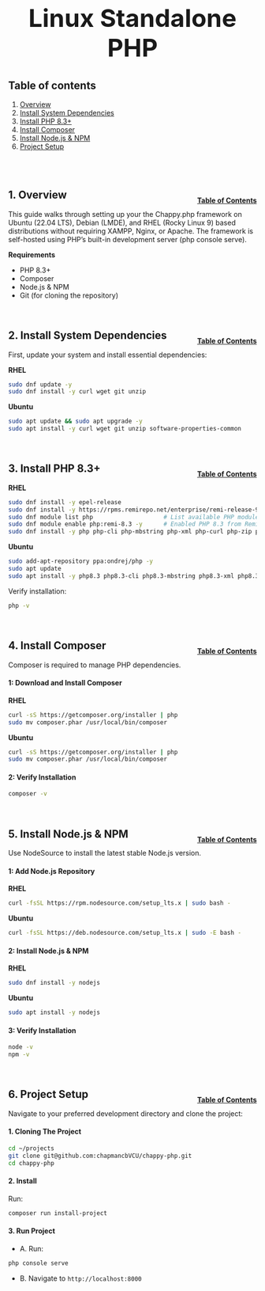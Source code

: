 <h1 style="font-size: 50px; text-align: center;">Linux Standalone PHP</h1>

## Table of contents
1. [Overview](#overview)
2. [Install System Dependencies](#dependencies)
3. [Install PHP 8.3+](#php)
4. [Install Composer](#composer)
5. [Install Node.js &  NPM](#nodejs)
6. [Project Setup](#project-setup)
<br>
<br>

## 1. Overview <a id="overview"></a><span style="float: right; font-size: 14px; padding-top: 15px;">[Table of Contents](#table-of-contents)</span>
This guide walks through setting up your the Chappy.php framework on Ubuntu (22.04 LTS), Debian (LMDE), and RHEL (Rocky Linux 9) based distributions without requiring XAMPP, Nginx, or Apache. The framework is self-hosted using PHP’s built-in development server (php console serve).

**Requirements**
- PHP 8.3+
- Composer
- Node.js & NPM
- Git (for cloning the repository)
<br>

## 2. Install System Dependencies <a id="dependencies"></a><span style="float: right; font-size: 14px; padding-top: 15px;">[Table of Contents](#table-of-contents)</span>
First, update your system and install essential dependencies:

**RHEL**
```sh
sudo dnf update -y
sudo dnf install -y curl wget git unzip
```

**Ubuntu**
```sh
sudo apt update && sudo apt upgrade -y
sudo apt install -y curl wget git unzip software-properties-common
```
<br>

## 3. Install PHP 8.3+ <a id="php"></a><span style="float: right; font-size: 14px; padding-top: 15px;">[Table of Contents](#table-of-contents)</span>
**RHEL**
```sh
sudo dnf install -y epel-release
sudo dnf install -y https://rpms.remirepo.net/enterprise/remi-release-9.rpm
sudo dnf module list php                    # List available PHP modules
sudo dnf module enable php:remi-8.3 -y      # Enabled PHP 8.3 from Remi repo
sudo dnf install -y php php-cli php-mbstring php-xml php-curl php-zip php-sqlite3 php-bcmath
```

**Ubuntu**
```sh
sudo add-apt-repository ppa:ondrej/php -y
sudo apt update
sudo apt install -y php8.3 php8.3-cli php8.3-mbstring php8.3-xml php8.3-curl php8.3-zip php8.3-sqlite3 php8.3-bcmath
```

Verify installation:
```sh
php -v
```
<br>

## 4. Install Composer <a id="composer"></a><span style="float: right; font-size: 14px; padding-top: 15px;">[Table of Contents](#table-of-contents)</span>
Composer is required to manage PHP dependencies.
#### 1: Download and Install Composer
**RHEL**
```sh
curl -sS https://getcomposer.org/installer | php
sudo mv composer.phar /usr/local/bin/composer
```

**Ubuntu**
```sh
curl -sS https://getcomposer.org/installer | php
sudo mv composer.phar /usr/local/bin/composer
```

#### 2: Verify Installation
```sh
composer -v
```
<br>

## 5. Install Node.js & NPM <a id="nodejs"></a><span style="float: right; font-size: 14px; padding-top: 15px;">[Table of Contents](#table-of-contents)</span>
Use NodeSource to install the latest stable Node.js version.
#### 1: Add Node.js Repository
**RHEL**
```sh
curl -fsSL https://rpm.nodesource.com/setup_lts.x | sudo bash -
```

**Ubuntu**
```sh
curl -fsSL https://deb.nodesource.com/setup_lts.x | sudo -E bash -
```

#### 2: Install Node.js & NPM
**RHEL**
```sh
sudo dnf install -y nodejs
```

**Ubuntu**
```sh
sudo apt install -y nodejs
```

#### 3: Verify Installation
```sh
node -v
npm -v
```
<br>

## 6. Project Setup <a id="project-setup"></a><span style="float: right; font-size: 14px; padding-top: 15px;">[Table of Contents](#table-of-contents)</span>
Navigate to your preferred development directory and clone the project:
#### 1. Cloning The Project
```sh
cd ~/projects
git clone git@github.com:chapmancbVCU/chappy-php.git
cd chappy-php
```

#### 2. Install
Run:
```sh
composer run install-project
```

#### 3. Run Project
* A. Run:
```sh
php console serve
```

* B. Navigate to `http://localhost:8000`